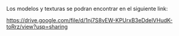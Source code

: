 Los modelos y texturas se podran encontrar en el siguiente link:

https://drive.google.com/file/d/1nj7S8vEW-KPUrxB3eDdelVHudK-toRrz/view?usp=sharing
